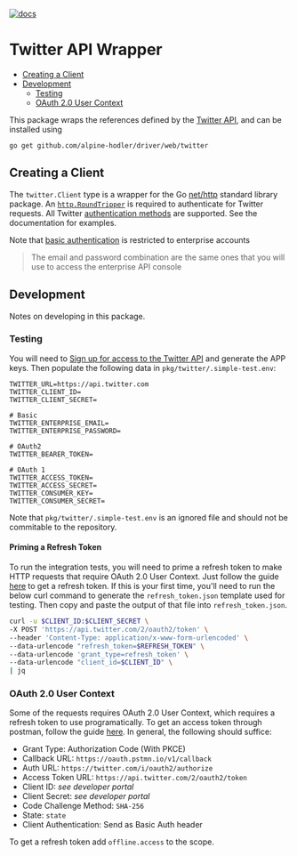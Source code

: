 [![docs](https://img.shields.io/static/v1?label=coinbase&message=reference&color=blue)](https://pkg.go.dev/github.com/alpine-hodler/web@v0.1.0-alpha/pkg/twitter)

# Twitter API Wrapper

- [Creating a Client](#creating-a-client)
- [Development](#development)
  - [Testing](#testing)
  - [OAuth 2.0 User Context](#oauth-20-user-context)

This package wraps the references defined by the [Twitter API](https://developer.twitter.com/en/docs/api-reference-index), and can be installed using

```
go get github.com/alpine-hodler/driver/web/twitter
```

## Creating a Client

The `twitter.Client` type is a wrapper for the Go [net/http](https://pkg.go.dev/net/http) standard library package.  An [`http.RoundTripper`](https://pkg.go.dev/net/http#RoundTripper) is required to authenticate for Twitter requests.  All Twitter [authentication methods](https://developer.twitter.com/en/docs/authentication/overview) are supported.  See the documentation for examples.

Note that [basic authentication](https://developer.twitter.com/en/docs/authentication/basic-auth) is restricted to enterprise accounts

> The email and password combination are the same ones that you will use to access the enterprise API console

## Development

Notes on developing in this package.

### Testing

You will need to [Sign up for access to the Twitter API](https://developer.twitter.com/en/docs/api-reference-index) and generate the APP keys.  Then populate the following data in `pkg/twitter/.simple-test.env`:
```.env
TWITTER_URL=https://api.twitter.com
TWITTER_CLIENT_ID=
TWITTER_CLIENT_SECRET=

# Basic
TWITTER_ENTERPRISE_EMAIL=
TWITTER_ENTERPRISE_PASSWORD=

# OAuth2
TWITTER_BEARER_TOKEN=

# OAuth 1
TWITTER_ACCESS_TOKEN=
TWITTER_ACCESS_SECRET=
TWITTER_CONSUMER_KEY=
TWITTER_CONSUMER_SECRET=
```

Note that `pkg/twitter/.simple-test.env` is an ignored file and should not be commitable to the repository.

#### Priming a Refresh Token

To run the integration tests, you will need to prime a refresh token to make HTTP requests that require OAuth 2.0 User Context.  Just follow the guide [here](#oauth-20-user-context) to get a refresh token.  If this is your first time, you'll need to run the below curl command to generate the `refresh_token.json` template used for testing.  Then copy and paste the output of that file into `refresh_token.json`.

```sh
curl -u $CLIENT_ID:$CLIENT_SECRET \
-X POST 'https://api.twitter.com/2/oauth2/token' \
--header 'Content-Type: application/x-www-form-urlencoded' \
--data-urlencode "refresh_token=$REFRESH_TOKEN" \
--data-urlencode 'grant_type=refresh_token' \
--data-urlencode "client_id=$CLIENT_ID" \
| jq
```

### OAuth 2.0 User Context

Some of the requests requires OAuth 2.0 User Context, which requires a refresh token to use programatically. To get an access token through postman, follow the guide [here](developer.twitter.com/en/docs/tutorials/postman-getting-started).  In general, the following should suffice:

- Grant Type: Authorization Code (With PKCE)
- Callback URL: `https://oauth.pstmn.io/v1/callback`
- Auth URL: `https://twitter.com/i/oauth2/authorize`
- Access Token URL: `https://api.twitter.com/2/oauth2/token`
- Client ID: _see developer portal_
- Client Secret: _see developer portal_
- Code Challenge Method: `SHA-256`
- State: `state`
- Client Authentication: Send as Basic Auth header

To get a refresh token add `offline.access` to the scope.
